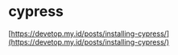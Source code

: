 # cypress
[https://devetop.my.id/posts/installing-cypress/](https://devetop.my.id/posts/installing-cypress/)
